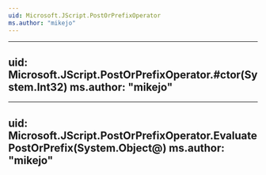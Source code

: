 ```yaml
---
uid: Microsoft.JScript.PostOrPrefixOperator
ms.author: "mikejo"
---
```


---
uid: Microsoft.JScript.PostOrPrefixOperator.#ctor(System.Int32)
ms.author: "mikejo"
---

---
uid: Microsoft.JScript.PostOrPrefixOperator.EvaluatePostOrPrefix(System.Object@)
ms.author: "mikejo"
---
